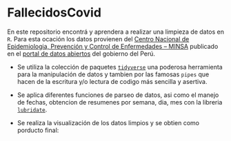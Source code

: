 # FallecidosCovid

En este repositorio encontrá y aprendera a realizar una limpieza de datos en `R`. Para esta ocación los datos provienen del [Centro Nacional de Epidemiologia, Prevención y Control de Enfermedades – MINSA](https://www.dge.gob.pe/portalnuevo/) publicado en el [portal de datos abiertos](https://www.datosabiertos.gob.pe/) del gobierno del Perú.

* Se utiliza la colección de paquetes [`tidyverse`](https://www.tidyverse.org/) una poderosa herramienta para la manipulación de datos y tambien  por las famosas `pipes` que hacen de la escritura y/o lectura de codigo más sencilla y asertiva.
 
* Se aplica diferentes funciones de parseo de datos, asi como el manejo de fechas, obtencion de resumenes por semana, dia, mes con la libreria [`lubridate`](https://lubridate.tidyverse.org/).

* Se realiza la visualización de los datos limpios y se obtien como porducto final:


